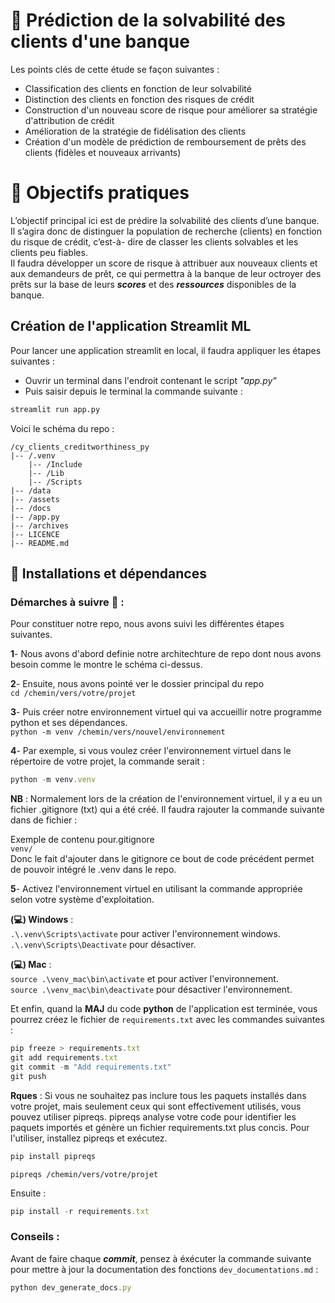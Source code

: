 # 🏦 Prédiction de la solvabilité des clients d'une banque  
Les points clés de cette étude se façon suivantes :  
- Classification des clients en fonction de leur solvabilité
- Distinction des clients en fonction des risques de crédit
- Construction d'un nouveau score de risque pour améliorer sa stratégie d'attribution de crédit
- Amélioration de la stratégie de fidélisation des clients
- Création d'un modèle de prédiction de remboursement de prêts des clients (fidèles et nouveaux arrivants)

# 🎯 Objectifs pratiques  
L’objectif principal ici est de prédire la solvabilité des clients d’une banque. Il s’agira
donc de distinguer la population de recherche (clients) en fonction du risque de crédit, c’est-à-
dire de classer les clients solvables et les clients peu fiables.  
Il faudra développer un score de risque à attribuer aux nouveaux clients et aux demandeurs de prêt, ce qui permettra
à la banque de leur octroyer des prêts sur la base de leurs ***scores*** et des ***ressources*** disponibles de la banque.


## Création de l'application Streamlit ML

Pour lancer une application streamlit en local, il faudra appliquer les étapes suivantes :


- Ouvrir un terminal dans l'endroit contenant le script *"app.py"*  
- Puis saisir depuis le terminal la commande suivante : 

```python
streamlit run app.py
```


Voici le schéma du repo :  

```
/cy_clients_creditworthiness_py
|-- /.venv
	|-- /Include
	|-- /Lib
	|-- /Scripts
|-- /data
|-- /assets
|-- /docs
|-- /app.py
|-- /archives
|-- LICENCE
|-- README.md
```

## 🚀 Installations et dépendances  
### Démarches à suivre 📣 :
Pour constituer notre repo, nous avons suivi les différentes étapes suivantes.

**1**- Nous avons d'abord definie notre architechture de repo dont nous avons besoin comme le montre le schéma ci-dessus.

**2**- Ensuite, nous avons pointé ver le dossier principal du repo   
```cd /chemin/vers/votre/projet```

**3**- Puis créer notre environnement virtuel qui va accueillir notre programme python et ses dépendances.  
```python -m venv /chemin/vers/nouvel/environnement```

**4**- Par exemple, si vous voulez créer l'environnement virtuel dans le répertoire de votre projet, la commande serait :  
```javascript copy
python -m venv.venv
```

**NB** : Normalement lors de la création de l'environnement virtuel, il y a eu un fichier .gitignore (txt) qui a été créé. Il faudra rajouter la commande suivante dans de fichier :  

Exemple de contenu pour.gitignore  
```venv/```  
Donc le fait d'ajouter dans le gitignore ce bout de code précédent permet de pouvoir intégré le .venv dans le repo.

**5**- Activez l'environnement virtuel en utilisant la commande appropriée selon votre système d'exploitation.

**(💻) Windows** :   
```.\.venv\Scripts\activate``` pour activer l'environnement windows.  
```.\.venv\Scripts\Deactivate``` pour désactiver.   

**(💻) Mac** :  
```source .\venv_mac\bin\activate``` et pour activer l'environnement.   
```source .\venv_mac\bin\deactivate``` pour désactiver l'environnement.  

Et enfin, quand la **MAJ** du code **python** de l'application est terminée, vous pourrez créez le fichier de ```requirements.txt``` avec les commandes suivantes :  

```javascript copy
pip freeze > requirements.txt
git add requirements.txt
git commit -m "Add requirements.txt"
git push
```      

**Rques** : Si vous ne souhaitez pas inclure tous les paquets installés dans votre projet, mais seulement ceux qui sont effectivement utilisés, vous pouvez utiliser pipreqs. pipreqs analyse votre code pour identifier les paquets importés et génère un fichier requirements.txt plus concis. Pour l'utiliser, installez pipreqs et exécutez.

```javascript copy
pip install pipreqs
```  
```pipreqs /chemin/vers/votre/projet```  

Ensuite :  
```javascript copy 
pip install -r requirements.txt
```

### Conseils : 
Avant de faire chaque ***commit***, pensez à éxécuter la commande suivante pour mettre à jour la documentation des fonctions ```dev_documentations.md``` : 
```javascript copy
python dev_generate_docs.py
```

